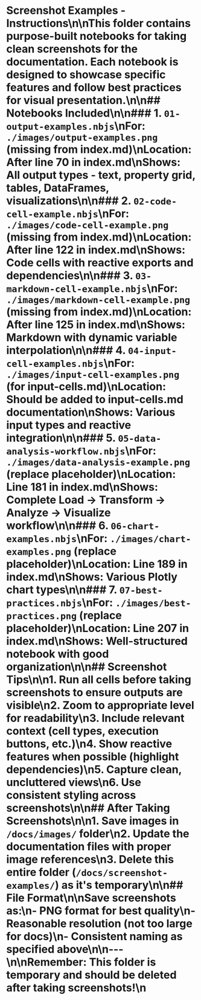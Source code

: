 # Screenshot Examples - Instructions\n\nThis folder contains purpose-built notebooks for taking clean screenshots for the documentation. Each notebook is designed to showcase specific features and follow best practices for visual presentation.\n\n## Notebooks Included\n\n### 1. `01-output-examples.nbjs`\n**For**: `./images/output-examples.png` (missing from index.md)\n**Location**: After line 70 in index.md\n**Shows**: All output types - text, property grid, tables, DataFrames, visualizations\n\n### 2. `02-code-cell-example.nbjs`\n**For**: `./images/code-cell-example.png` (missing from index.md)\n**Location**: After line 122 in index.md\n**Shows**: Code cells with reactive exports and dependencies\n\n### 3. `03-markdown-cell-example.nbjs`\n**For**: `./images/markdown-cell-example.png` (missing from index.md)\n**Location**: After line 125 in index.md\n**Shows**: Markdown with dynamic variable interpolation\n\n### 4. `04-input-cell-examples.nbjs`\n**For**: `./images/input-cell-examples.png` (for input-cells.md)\n**Location**: Should be added to input-cells.md documentation\n**Shows**: Various input types and reactive integration\n\n### 5. `05-data-analysis-workflow.nbjs`\n**For**: `./images/data-analysis-example.png` (replace placeholder)\n**Location**: Line 181 in index.md\n**Shows**: Complete Load → Transform → Analyze → Visualize workflow\n\n### 6. `06-chart-examples.nbjs`\n**For**: `./images/chart-examples.png` (replace placeholder)\n**Location**: Line 189 in index.md\n**Shows**: Various Plotly chart types\n\n### 7. `07-best-practices.nbjs`\n**For**: `./images/best-practices.png` (replace placeholder)\n**Location**: Line 207 in index.md\n**Shows**: Well-structured notebook with good organization\n\n## Screenshot Tips\n\n1. **Run all cells** before taking screenshots to ensure outputs are visible\n2. **Zoom to appropriate level** for readability\n3. **Include relevant context** (cell types, execution buttons, etc.)\n4. **Show reactive features** when possible (highlight dependencies)\n5. **Capture clean, uncluttered views**\n6. **Use consistent styling** across screenshots\n\n## After Taking Screenshots\n\n1. Save images in `/docs/images/` folder\n2. Update the documentation files with proper image references\n3. **Delete this entire folder** (`/docs/screenshot-examples/`) as it's temporary\n\n## File Format\n\nSave screenshots as:\n- PNG format for best quality\n- Reasonable resolution (not too large for docs)\n- Consistent naming as specified above\n\n---\n\n**Remember**: This folder is temporary and should be deleted after taking screenshots!\n
